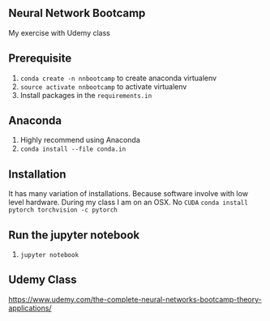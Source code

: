 ## Neural Network Bootcamp
My exercise with Udemy class

## Prerequisite
1. `conda create -n nnbootcamp` to create anaconda virtualenv
1. `source activate nnbootcamp` to activate virtualenv
1. Install packages in the `requirements.in`

## Anaconda
1. Highly recommend using Anaconda
1. `conda install --file conda.in`

## Installation
It has many variation of installations. Because software involve with
low level hardware.
During my class I am on an OSX. No `CUDA`
`conda install pytorch torchvision -c pytorch`

## Run the jupyter notebook
1. `jupyter notebook`

## Udemy Class
https://www.udemy.com/the-complete-neural-networks-bootcamp-theory-applications/